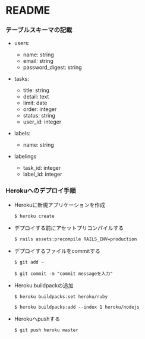 # README

### テーブルスキーマの記載

- users:  
  - name: string  
  - email: string
  - password_digest: string

- tasks:  
  - title: string  
  - detail: text
  - limit: date
  - order: integer  
  - status: string  
  - user_id: integer     

- labels:
  - name: string  

- labelings
  - task_id: integer  
  - label_id: integer

### Herokuへのデプロイ手順

- Herokuに新規アプリケーションを作成

    `$ heroku create`

- デプロイする前にアセットプリコンパイルする

    `$ rails assets:precompile RAILS_ENV=production`

- デプロイするファイルをcommitする

  `$ git add ~ `

  `$ git commit -m "commit messageを入力"`

- Heroku buildpackの追加

  `$ heroku buildpacks:set heroku/ruby`

  `$ heroku buildpacks:add --index 1 heroku/nodejs`

- Herokuへpushする

  `$ git push heroku master`
